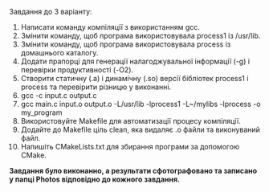 Завдання до 3 варіанту:
1. Написати команду компіляції з використанням gcc.
2. Змінити команду, щоб програма використовувала process1 із /usr/lib.
3. Змінити команду, щоб програма використовувала process із домашнього каталогу.
4. Додати прапорці для генерації налагоджувальної інформації (-g) і перевірки продуктивності (-O2).
5. Створити статичну (.a) і динамічну (.so) версії бібліотек process1 і process та перевірити різницю у виконанні.
6. gcc -c input.c output.c
7. gcc main.c input.o output.o -L/usr/lib -lprocess1 -L~/mylibs -lprocess -o my_program
8. Використовуйте Makefile для автоматизації процесу компіляції.
9. Додайте до Makefile ціль clean, яка видаляє .o файли та виконуваний файл.
10. Напишіть CMakeLists.txt для збирання програми за допомогою CMake.

**Завдання було виконанно, а результати сфотографовано та записано у папці Photos відповідно до кожного завдання.**
